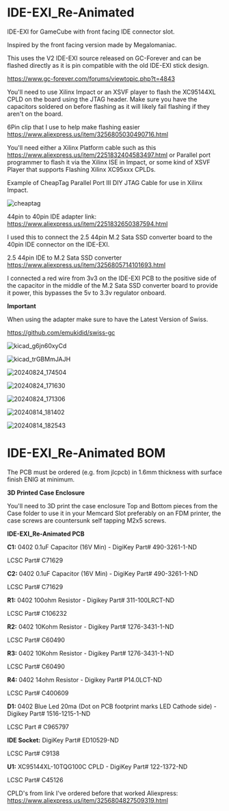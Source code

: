 # IDE-EXI_Re-Animated
IDE-EXI for GameCube with front facing IDE connector slot.

Inspired by the front facing version made by Megalomaniac.

This uses the V2 IDE-EXI source released on GC-Forever and can be flashed directly as it is pin compatible
with the old IDE-EXI stick design.

https://www.gc-forever.com/forums/viewtopic.php?t=4843

You'll need to use Xilinx Impact or an XSVF player to flash the XC95144XL CPLD on the board using the JTAG header.
Make sure you have the capacitors soldered on before flashing as it will likely fail flashing if they aren't on the board.

6Pin clip that I use to help make flashing easier https://www.aliexpress.us/item/3256805030490716.html

You'll need either a Xilinx Platform cable such as this https://www.aliexpress.us/item/2251832404583497.html or Parallel port programmer to flash it via the Xilinx ISE in Impact, or some kind of XSVF Player that supports Flashing Xilinx XC95xxx CPLDs.

Example of CheapTag Parallel Port III DIY JTAG Cable for use in Xilinx Impact.

![cheaptag](https://github.com/user-attachments/assets/b19aa58e-b4ea-41fd-97be-7089c8e5e8da)

44pin to 40pin IDE adapter link: https://www.aliexpress.us/item/2251832650387594.html

I used this to connect the 2.5 44pin M.2 Sata SSD converter board to the 40pin IDE connector on the IDE-EXI.

2.5 44pin IDE to M.2 Sata SSD converter https://www.aliexpress.us/item/3256805714101693.html

I connected a red wire from 3v3 on the IDE-EXI PCB to the positive side of the capacitor in the middle of the M.2 Sata SSD converter board to provide it power, this bypasses the 5v to 3.3v regulator onboard.


  

**Important**

When using the adapter make sure to have the Latest Version of Swiss.

https://github.com/emukidid/swiss-gc


![kicad_g6jn60xyCd](https://github.com/user-attachments/assets/e48d86ef-7825-4ca5-904c-26c82cf879d2)


![kicad_trGBMmJAJH](https://github.com/user-attachments/assets/e0d741aa-d3db-4362-bab1-34cb889fb254)


![20240824_174504](https://github.com/user-attachments/assets/114bf424-cf6c-41a5-9478-d6cce9f6daf9)


![20240824_171630](https://github.com/user-attachments/assets/7a13001e-d5c9-4ce6-90ac-f4971acfb30f)


![20240824_171306](https://github.com/user-attachments/assets/be26dbb2-10c2-4c34-9710-566d474f7a4f)


![20240814_181402](https://github.com/user-attachments/assets/237d5728-ccf0-4769-b158-24dc9456e817)


![20240814_182543](https://github.com/user-attachments/assets/c732d98a-bd5f-402f-9872-d9e99b31a5ad)



IDE-EXI_Re-Animated BOM
=====================================
The PCB must be ordered (e.g. from jlcpcb) in 1.6mm thickness with surface finish ENIG at minimum.

**3D Printed Case Enclosure**

You'll need to 3D print the case enclosure Top and Bottom pieces from the Case folder to use it in your Memcard Slot preferably on an FDM printer, 
the case screws are countersunk self tapping M2x5 screws.

**IDE-EXI_Re-Animated PCB**

**C1:** 0402 0.1uF Capacitor (16V Min) - DigiKey Part# 490-3261-1-ND

LCSC Part# C71629

**C2:** 0402 0.1uF Capacitor (16V Min) - DigiKey Part# 490-3261-1-ND

LCSC Part# C71629

**R1:** 0402 100ohm Resistor - Digikey Part# 311-100LRCT-ND

LCSC Part# C106232

**R2:** 0402 10Kohm Resistor - Digikey Part# 1276-3431-1-ND

LCSC Part# C60490

**R3:** 0402 10Kohm Resistor - Digikey Part# 1276-3431-1-ND

LCSC Part# C60490

**R4:** 0402 14ohm Resistor - Digikey Part# P14.0LCT-ND

LCSC Part# C400609

**D1:** 0402 Blue Led 20ma (Dot on PCB footprint marks LED Cathode side) - Digikey Part# 1516-1215-1-ND

LCSC Part # C965797

**IDE Socket:** DigiKey Part# ED10529-ND

LCSC Part# C9138

**U1:** XC95144XL-10TQG100C CPLD - DigiKey Part# 122-1372-ND

LCSC Part# C45126

CPLD's from link I've ordered before that worked
Aliexpress: https://www.aliexpress.us/item/3256804827509319.html
